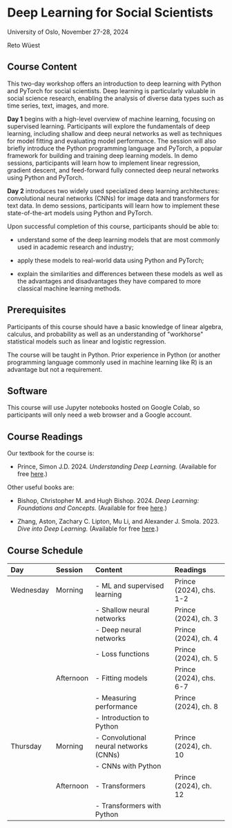 # Deep Learning for Social Scientists

University of Oslo, November 27-28, 2024

Reto Wüest

## Course Content

This two-day workshop offers an introduction to deep learning with Python and PyTorch for social scientists. Deep learning is particularly valuable in social science research, enabling the analysis of diverse data types such as time series, text, images, and more.

**Day 1** begins with a high-level overview of machine learning, focusing on supervised learning. Participants will explore the fundamentals of deep learning, including shallow and deep neural networks as well as techniques for model fitting and evaluating model performance. The session will also briefly introduce the Python programming language and PyTorch, a popular framework for building and training deep learning models. In demo sessions, participants will learn how to implement linear regression, gradient descent, and feed-forward fully connected deep neural networks using Python and PyTorch.

**Day 2** introduces two widely used specialized deep learning architectures: convolutional neural networks (CNNs) for image data and transformers for text data. In demo sessions, participants will learn how to implement these state-of-the-art models using Python and PyTorch.

Upon successful completion of this course, participants should be able to:

- understand some of the deep learning models that are most commonly used in academic research and industry;

- apply these models to real-world data using Python and PyTorch;

- explain the similarities and differences between these models as well as the advantages and disadvantages they have compared to more classical machine learning methods.

## Prerequisites

Participants of this course should have a basic knowledge of linear algebra, calculus, and probability as well as an understanding of "workhorse" statistical models such as linear and logistic regression.

The course will be taught in Python. Prior experience in Python (or another programming language commonly used in machine learning like R) is an advantage but not a requirement.

## Software

This course will use Jupyter notebooks hosted on Google Colab, so participants will only need a web browser and a Google account.

## Course Readings

Our textbook for the course is:

- Prince, Simon J.D. 2024. *Understanding Deep Learning.* (Available for free [here](https://udlbook.github.io/udlbook/).)

Other useful books are:

- Bishop, Christopher M. and Hugh Bishop. 2024. *Deep Learning: Foundations and Concepts.* (Available for free [here](https://www.bishopbook.com/).)

- Zhang, Aston, Zachary C. Lipton, Mu Li, and Alexander J. Smola. 2023. *Dive into Deep Learning.* (Available for free [here](https://d2l.ai/).)

## Course Schedule

| **Day**   | **Session**     | **Content**                             | **Readings**            |
| :-------- | :-------------- | :-------------------------------------- | :---------------------- |
| Wednesday | Morning         | - ML and supervised learning            | Prince (2024), chs. 1-2 |
|           |                 | - Shallow neural networks               | Prince (2024), ch. 3    |
|           |                 | - Deep neural networks                  | Prince (2024), ch. 4    |
|           |                 | - Loss functions                        | Prince (2024), ch. 5    |
|           | Afternoon       | - Fitting models                        | Prince (2024), chs. 6-7 |
|           |                 | - Measuring performance                 | Prince (2024), ch. 8    |
|           |                 | - Introduction to Python                |                         |
| Thursday  | Morning         | - Convolutional neural networks (CNNs)  | Prince (2024), ch. 10   |
|           |                 | - CNNs with Python                      |                         |
|           | Afternoon       | - Transformers                          | Prince (2024), ch. 12   |
|           |                 | - Transformers with Python              |                         |
